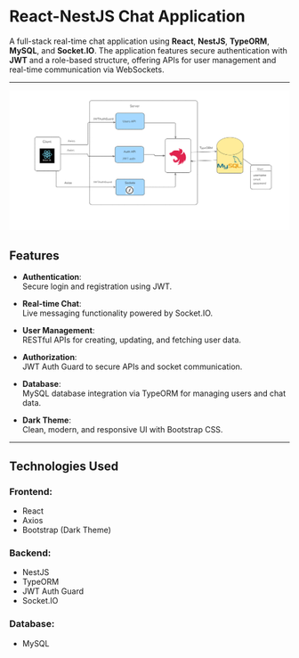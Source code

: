 
# **React-NestJS Chat Application**

A full-stack real-time chat application using **React**, **NestJS**, **TypeORM**, **MySQL**, and **Socket.IO**. The application features secure authentication with **JWT** and a role-based structure, offering APIs for user management and real-time communication via WebSockets.

---
![alt text](https://github.com/ibar09/Chat-App/blob/master/Diag.png?raw=true)
## **Features**

- **Authentication**:  
  Secure login and registration using JWT.
  
- **Real-time Chat**:  
  Live messaging functionality powered by Socket.IO.

- **User Management**:  
  RESTful APIs for creating, updating, and fetching user data.

- **Authorization**:  
  JWT Auth Guard to secure APIs and socket communication.

- **Database**:  
  MySQL database integration via TypeORM for managing users and chat data.

- **Dark Theme**:  
  Clean, modern, and responsive UI with Bootstrap CSS.

---

## **Technologies Used**

### **Frontend**:
- React
- Axios
- Bootstrap (Dark Theme)

### **Backend**:
- NestJS
- TypeORM
- JWT Auth Guard
- Socket.IO

### **Database**:
- MySQL
